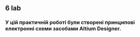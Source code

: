 ## 6 lab

### У цій практичній роботі були створені принципові електронні схеми засобами Altium Designer.
